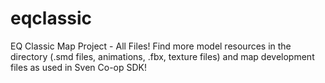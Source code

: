 # eqclassic
EQ Classic Map Project - All Files! 
Find more model resources in the directory 
(.smd files, animations, .fbx, texture files) 
and map development files as used in Sven Co-op SDK!

